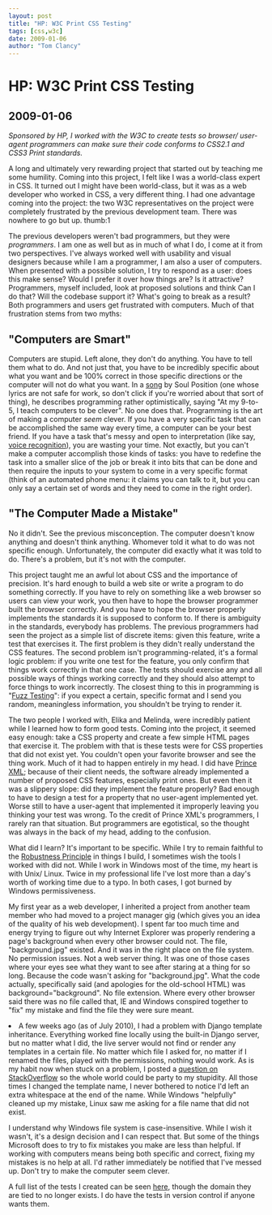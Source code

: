 ```yaml
---
layout: post
title: "HP: W3C Print CSS Testing"
tags: [css,w3c]
date: 2009-01-06
author: "Tom Clancy"
---
```


# HP: W3C Print CSS Testing

## 2009-01-06

_Sponsored by HP, I worked with the W3C to create tests so browser/ user-agent programmers can make sure their code conforms to CSS2.1 and CSS3 Print standards._

<p>A long and ultimately very rewarding project that started out by teaching me some humility. Coming into this project, I felt like I was a world-class expert in CSS. It turned out I might have been world-class, but it was as a web developer who worked in CSS, a very different thing. I had one advantage coming into the project: the two W3C representatives on the project were completely frustrated by the previous development team. There was nowhere to go but up. thumb:1&nbsp;</p>
<p>The previous developers weren't bad programmers, but they were <em>programmers</em>. I am one as well but as in much of what I do, I come at it from two perspectives. I've always worked well with usability and visual designers because while I am a programmer, I am also a user of computers. When presented with a possible solution, I try to respond as a user: does this make sense? Would I prefer it over how things are? Is it attractive? Programmers, myself included, look at proposed solutions and think Can I do that? Will the codebase support it? What's going to break as a result? Both programmers and users get frustrated with computers. Much of that frustration stems from two myths:</p>
<h2>"Computers are Smart"</h2>
<p>Computers are stupid. Left alone, they don't do anything. You have to tell them what to do. And not just that, you have to be incredibly specific about what you want and be 100% correct in those specific directions or the computer will not do what you want. In a <a href="http://lyrics.wikia.com/Soul_Position:Fuckajob" target="_blank">song</a> by Soul Position (one whose lyrics are not safe for work, so don't click if you're worried about that sort of thing), he describes programming rather optimistically, saying "At my 9-to-5, I teach computers to be clever". No one does that. Programming is the art of making a computer <em>seem</em> clever. If you have a very specific task that can be accomplished the same way every time, a computer can be your best friend. If you have a task that's messy and open to interpretation (like say, <a href="http://www.codinghorror.com/blog/2010/06/whatever-happened-to-voice-recognition.html" target="_blank">voice recognition</a>), you are wasting your time. Not exactly, but you can't make a computer accomplish those kinds of tasks: you have to redefine the task into a smaller slice of the job or break it into bits that can be done and then require the inputs to your system to come in a very specific format (think of an automated phone menu: it claims you can talk to it, but you can only say a certain set of words and they need to come in the right order).</p>
<h2>"The Computer Made a Mistake"</h2>
<p>No it didn't. See the previous misconception. The computer doesn't know anything and doesn't think anything. Whomever told it what to do was not specific enough. Unfortunately, the computer did exactly what it was told to do. There's a problem, but it's not with the computer.</p>
<p>This project taught me an awful lot about CSS and the importance of precision. It's hard enough to build a web site or write a program to do something correctly. If you have to rely on something like a web browser so users can view your work, you then have to hope the browser programmer built the browser correctly. And you have to hope the browser properly implements the standards it is supposed to conform to. If there is ambiguity in the standards, everybody has problems. The previous programmers had seen the project as a simple list of discrete items: given this feature, write a test that exercises it. The first problem is they didn't really understand the CSS features. The second problem isn't programming-related, it's a formal logic problem: if you write one test for the feature, you only confirm that things work correctly in that one case. The tests should exercise any and all possible ways of things working correctly and they should also attempt to force things to work incorrectly. The closest thing to this in programming is "<a href="http://en.wikipedia.org/wiki/Fuzz_testing" target="_blank">Fuzz Testing</a>": if you expect a certain, specific format and I send you random, meaningless information, you shouldn't be trying to render it.</p>
<p>The two people I worked with, Elika and Melinda, were incredibly patient while I learned how to form good tests. Coming into the project, it seemed easy enough: take a CSS property and create a few simple HTML pages that exercise it. The problem with that is these tests were for CSS properties that did not exist yet. You couldn't open your favorite browser and see the thing work. Much of it had to happen entirely in my head. I did have <a href="http://www.princexml.com/" target="_blank">Prince XML</a>; because of their client needs, the software already implemented a number of proposed CSS features, especially print ones. But even then it was a slippery slope: did they implement the feature properly? Bad enough to have to design a test for a property that no user-agent implemented yet. Worse still to have a user-agent that implemented it improperly leaving you thinking your test was wrong. To the credit of Prince XML's programmers, I rarely ran that situation. But programmers are egotistical, so the thought was always in the back of my head, adding to the confusion.</p>
<p>What did I learn? It's important to be specific. While I try to remain faithful to the <a href="http://en.wikipedia.org/wiki/Robustness_principle" target="_blank">Robustness Principle</a> in things I build, I sometimes wish the tools I worked with did not. While I work in Windows most of the time, my heart is with Unix/ Linux. Twice in my professional life I've lost more than a day's worth of working time due to a typo. In both cases, I got burned by Windows permissiveness.</p>
<p>My first year as a web developer, I inherited a project from another team member who had moved to a project manager gig (which gives you an idea of the quality of his web development). I spent far too much time and energy trying to figure out why Internet Explorer was properly rendering a page's background when every other browser could not. The file, "background.jpg" existed. And it was in the right place on the file system. No permission issues. Not a web server thing. It was one of those cases where your eyes see what they want to see after staring at a thing for so long. Because the code wasn't asking for "background.jpg". What the code actually, specifically said (and apologies for the old-school HTML) was background="background". No file extension. Where every other browser said there was no file called that, IE and Windows conspired together to "fix" my mistake and find the file they were sure meant.</p>
<li>A few weeks ago (as of July 2010), I had a problem with Django template inheritance. Everything worked fine locally using the built-in Django server, but no matter what I did, the live server would not find or render any templates in a certain file. No matter which file I asked for, no matter if I renamed the files, played with the permissions, nothing would work. As is my habit now when stuck on a problem, I posted a <a href="http://stackoverflow.com/questions/2978054/django-templatesyntaxerror-only-on-live-server-templates-exist" target="_blank">question on StackOverflow</a> so the whole world could be party to my stupidity. All those times I changed the template name, I never bothered to notice I'd left an extra whitespace at the end of the name. While Windows "helpfully" cleaned up my mistake, Linux saw me asking for a file name that did not exist.</li>
<p>I understand why Windows file system is case-insensitive. While I wish it wasn't, it's a design decision and I can respect that. But some of the things Microsoft does to try to fix mistakes you make are less than helpful. If working with computers means being both specific and correct, fixing my mistakes is no help at all. I'd rather immediately be notified that I've messed up. Don't try to make the computer seem clever.</p>
<p>A full list of the tests I created can be seen <a href="http://wiki.csswg.org/test/css2.1/submit" target="_blank">here</a>, though the domain they are tied to no longer exists. I do have the tests in version control if anyone wants them.</p>
